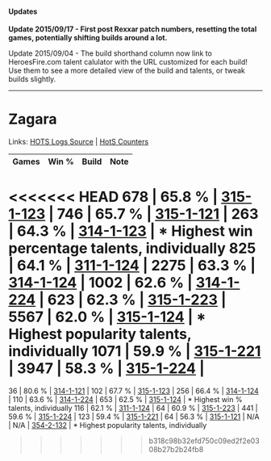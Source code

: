 #### Updates
**Update 2015/09/17 - First post Rexxar patch numbers, resetting the total games, potentially shifting builds around a lot.**

Update 2015/09/04 - The build shorthand column now link to HeroesFire.com talent calulator with the URL customized for each build!  
Use them to see a more detailed view of the build and talents, or tweak builds slightly.

***

# Zagara

Links: [HOTS Logs Source](https://www.hotslogs.com/Sitewide/HeroDetails?Hero=Zagara) | [HotS Counters](http://hotscounters.com/#/hero/Zagara)

Games  | Win %  | Build     | Note
-----  | -----  | -----     | ----
<<<<<<< HEAD
678    | 65.8 % | [315-1-123](http://www.heroesfire.com/hots/talent-calculator/zagara#oAkJ) | 
746    | 65.7 % | [315-1-121](http://www.heroesfire.com/hots/talent-calculator/zagara#oAkH) | 
263    | 64.3 % | [314-1-123](http://www.heroesfire.com/hots/talent-calculator/zagara#o8I3) | * Highest win percentage talents, individually
825    | 64.1 % | [311-1-124](http://www.heroesfire.com/hots/talent-calculator/zagara#o0zK) | 
2275   | 63.3 % | [314-1-124](http://www.heroesfire.com/hots/talent-calculator/zagara#o8I4) | 
1002   | 62.6 % | [314-1-224](http://www.heroesfire.com/hots/talent-calculator/zagara#o8Je) | 
623    | 62.3 % | [315-1-223](http://www.heroesfire.com/hots/talent-calculator/zagara#oAlt) | 
5567   | 62.0 % | [315-1-124](http://www.heroesfire.com/hots/talent-calculator/zagara#oAkK) | * Highest popularity talents, individually
1071   | 59.9 % | [315-1-221](http://www.heroesfire.com/hots/talent-calculator/zagara#oAlr) | 
3947   | 58.3 % | [315-1-224](http://www.heroesfire.com/hots/talent-calculator/zagara#oAlu) | 
=======
36     | 80.6 % | [314-1-121](http://www.heroesfire.com/hots/talent-calculator/zagara#o8I1) | 
102    | 67.7 % | [315-1-123](http://www.heroesfire.com/hots/talent-calculator/zagara#oAkJ) | 
256    | 66.4 % | [314-1-124](http://www.heroesfire.com/hots/talent-calculator/zagara#o8I4) | 
110    | 63.6 % | [314-1-224](http://www.heroesfire.com/hots/talent-calculator/zagara#o8Je) | 
653    | 62.5 % | [315-1-124](http://www.heroesfire.com/hots/talent-calculator/zagara#oAkK) | * Highest win % talents, individually
116    | 62.1 % | [311-1-124](http://www.heroesfire.com/hots/talent-calculator/zagara#o0zK) | 
64     | 60.9 % | [315-1-223](http://www.heroesfire.com/hots/talent-calculator/zagara#oAlt) | 
441    | 59.6 % | [315-1-224](http://www.heroesfire.com/hots/talent-calculator/zagara#oAlu) | 
123    | 59.4 % | [315-1-221](http://www.heroesfire.com/hots/talent-calculator/zagara#oAlr) | 
64     | 56.3 % | [315-1-121](http://www.heroesfire.com/hots/talent-calculator/zagara#oAkH) | 
N/A    | N/A    | [354-2-132](http://www.heroesfire.com/hots/talent-calculator/zagara#pgBq) | * Highest popularity talents, individually
>>>>>>> b318c98b32efd750c09ed2f2e0308b27b2b24fb8
